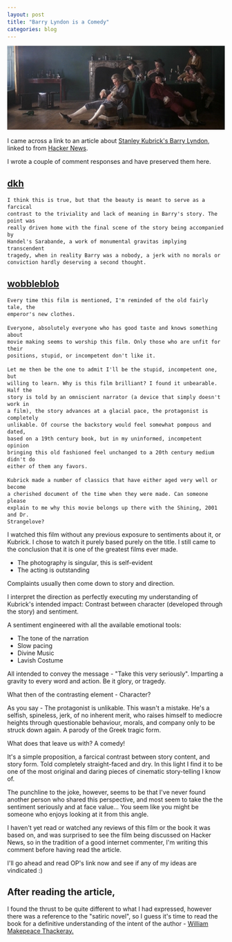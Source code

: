 ```yaml
---
layout: post
title: "Barry Lyndon is a Comedy"
categories: blog
---
```


<img class="fit image" src="/images/barry-lyndon-comedy/relaxing.png" title="http://www.frockflicks.com/wp-content/uploads/2015/01/barry2.jpeg" />

I came across a link to an article about
[Stanley Kubrick's Barry Lyndon](http://www.cinephiliabeyond.org/stanley-kubricks-barry-lyndon/),
linked to from [Hacker News](https://news.ycombinator.com/item?id=11008979).

I wrote a couple of comment responses and have preserved them here.

<!--more-->

## [dkh](https://news.ycombinator.com/reply?id=11011112&goto=item%3Fid%3D11008979)

	I think this is true, but that the beauty is meant to serve as a farcical
	contrast to the triviality and lack of meaning in Barry's story. The point was
	really driven home with the final scene of the story being accompanied by
	Handel's Sarabande, a work of monumental gravitas implying transcendent
	tragedy, when in reality Barry was a nobody, a jerk with no morals or
	conviction hardly deserving a second thought.


## [wobbleblob](https://news.ycombinator.com/reply?id=11011161&goto=item%3Fid%3D11008979)
	
	Every time this film is mentioned, I'm reminded of the old fairly tale, the
	emperor's new clothes.

	Everyone, absolutely everyone who has good taste and knows something about
	movie making seems to worship this film. Only those who are unfit for their
	positions, stupid, or incompetent don't like it.

	Let me then be the one to admit I'll be the stupid, incompetent one, but
	willing to learn. Why is this film brilliant? I found it unbearable. Half the
	story is told by an omniscient narrator (a device that simply doesn't work in
	a film), the story advances at a glacial pace, the protagonist is completely
	unlikable. Of course the backstory would feel somewhat pompous and dated,
	based on a 19th century book, but in my uninformed, incompetent opinion
	bringing this old fashioned feel unchanged to a 20th century medium didn't do
	either of them any favors.

	Kubrick made a number of classics that have either aged very well or become
	a cherished document of the time when they were made. Can someone please
	explain to me why this movie belongs up there with the Shining, 2001 and Dr.
	Strangelove?

I watched this film without any previous exposure to sentiments about it, or
Kubrick. I chose to watch it purely based purely on the title. I still came to
the conclusion that it is one of the greatest films ever made.

* The photography is singular, this is self-evident
* The acting is outstanding

Complaints usually then come down to story and direction.

I interpret the direction as perfectly executing my understanding of Kubrick's
intended impact: Contrast between character (developed through the story) and
sentiment.

A sentiment engineered with all the available emotional tools:

* The tone of the narration
* Slow pacing
* Divine Music
* Lavish Costume

All intended to convey the message - "Take this very seriously". Imparting
a gravity to every word and action. Be it glory, or tragedy.

What then of the contrasting element - Character?

As you say - The protagonist is unlikable. This wasn't a mistake. He's
a selfish, spineless, jerk, of no inherent merit, who raises himself to
mediocre heights through questionable behaviour, morals, and company only to be
struck down again. A parody of the Greek tragic form.

What does that leave us with? A comedy!

It's a simple proposition, a farcical contrast between story content, and story
form. Told completely straight-faced and dry. In this light I find it to be one
of the most original and daring pieces of cinematic story-telling I know of.

The punchline to the joke, however, seems to be that I've never found another
person who shared this perspective, and most seem to take the the sentiment
seriously and at face value... You seem like you might be someone who enjoys
looking at it from this angle.

I haven't yet read or watched any reviews of this film or the book it was based
on, and was surprised to see the film being discussed on Hacker News, so in the
tradition of a good internet commenter, I'm writing this comment before having
read the article.

I'll go ahead and read OP's link now and see if any of my ideas are vindicated :)

## After reading the article,

I found the thrust to be quite different to what I had expressed, however
there was a reference to the "satiric novel", so I guess it's time to read the
book for a definitive understanding of the intent of the author -
[William Makepeace Thackeray.](https://en.wikipedia.org/wiki/William_Makepeace_Thackeray)
